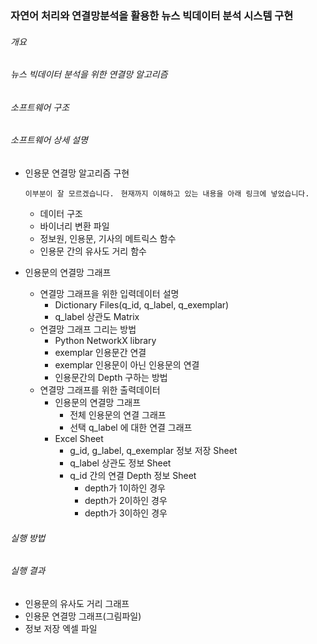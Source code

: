 ### 자연어 처리와 연결망분석을 활용한 뉴스 빅데이터 분석 시스템 구현

###### 개요
###### 뉴스 빅데이터 분석을 위한 연결망 알고리즘 
###### 소프트웨어 구조
###### 소프트웨어 상세 설명
   - 인용문 연결망 알고리즘 구현

     ````이부분이 잘 모르겠습니다. ````
     ````현재까지 이해하고 있는 내용을 아래 링크에 넣었습니다. ````
    
     - 데이터 구조
     - 바이너리 변환 파일
     - 정보원, 인용문, 기사의 메트릭스 함수
     - 인용문 간의 유사도 거리 함수

   - 인용문의 연결망 그래프
     - 연결망 그래프을 위한 입력데이터 설명
       - Dictionary Files(q_id, q_label, q_exemplar)
       - q_label 상관도 Matrix
     - 연결망 그래프 그리는 방법 
       - Python NetworkX library
       - exemplar 인용문간 연결
       - exemplar 인용문이 아닌 인용문의 연결
       - 인용문간의 Depth 구하는 방법 
     - 연결망 그래프를 위한 출력데이터
       - 인용문의 연결망 그래프
          - 전체 인용문의 연결 그래프
          - 선택 q_label 에 대한 연결 그래프
       - Excel Sheet
          - g_id, g_label, q_exemplar 정보 저장 Sheet
          - q_label 상관도 정보 Sheet
          - q_id 간의 연결 Depth 정보 Sheet
             - depth가 1이하인 경우
             - depth가 2이하인 경우
             - depth가 3이하인 경우

###### 실행 방법

###### 실행 결과
   - 인용문의 유사도 거리 그래프
   - 인용문 연결망 그래프(그림파일)
   - 정보 저장 엑셀 파일
